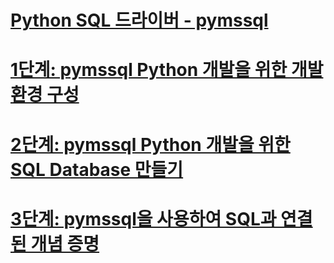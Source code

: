 # [Python SQL 드라이버 - pymssql](python-sql-driver-pymssql.md)
# [1단계: pymssql Python 개발을 위한 개발 환경 구성](step-1-configure-development-environment-for-pymssql-python-development.md)
# [2단계: pymssql Python 개발을 위한 SQL Database 만들기](step-2-create-a-sql-database-for-pymssql-python-development.md)
# [3단계: pymssql을 사용하여 SQL과 연결된 개념 증명](step-3-proof-of-concept-connecting-to-sql-using-pymssql.md)
